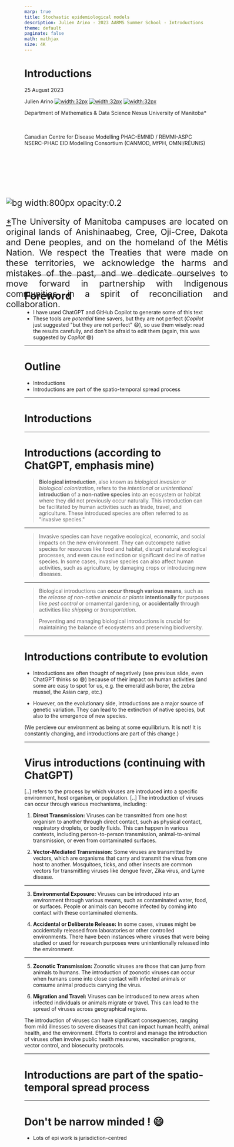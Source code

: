 ```yaml
---
marp: true
title: Stochastic epidemiological models
description: Julien Arino - 2023 AARMS Summer School - Introductions
theme: default
paginate: false
math: mathjax
size: 4K
---
```


<style>
  .theorem {
    text-align:justify;
    background-color:#16a085;
    border-radius:20px;
    padding:10px 20px 10px 20px;
    box-shadow: 0px 1px 5px #999;
  }
  .definition {
    text-align:justify;
    background-color:#ededde;
    border-radius:20px;
    padding:10px 20px 10px 20px;
    box-shadow: 0px 1px 5px #999;
  }
  img[alt~="center"] {
    display: block;
    margin: 0 auto;
  }
</style>

<!-- _backgroundImage: "linear-gradient(to top, #85110d, 1%, white)" -->
# Introductions

25 August 2023 

Julien Arino [![width:32px](https://raw.githubusercontent.com/julien-arino/presentations/main/FIGS/icons/email-round.png)](mailto:Julien.Arino@umanitoba.ca) [![width:32px](https://raw.githubusercontent.com/julien-arino/presentations/main/FIGS/icons/world-wide-web.png)](https://julien-arino.github.io/) [![width:32px](https://raw.githubusercontent.com/julien-arino/presentations/main/FIGS/icons/github-icon.png)](https://github.com/julien-arino)

Department of Mathematics & Data Science Nexus
University of Manitoba*

<div style = "font-size:18px; margin-top:-10px; padding-bottom:30px;"></div>

Canadian Centre for Disease Modelling
PHAC-EMNID / REMMI-ASPC
NSERC-PHAC EID Modelling Consortium (CANMOD, MfPH, OMNI/RÉUNIS)

<div style = "text-align: justify; position: relative; bottom: -3%; font-size:23px; margin-left:-50px; margin-right:-50px">

![bg width:800px opacity:0.2](https://raw.githubusercontent.com/julien-arino/presentations/main/FIGS/various/inuit-metis-firstnation.png)

[*](https://umanitoba.ca/indigenous/sites/indigenous/files/2020-09/traditional-territories-acknowledgement-2020.pdf)The University of Manitoba campuses are located on original lands of Anishinaabeg, Cree, Oji-Cree, Dakota and Dene peoples, and on the homeland of the Métis Nation. We respect the Treaties that were made on these territories, we acknowledge the harms and mistakes of the past, and we dedicate ourselves to move forward in partnership with Indigenous communities in a spirit of reconciliation and collaboration.</div>

---

# Foreword

- I have used ChatGPT and GitHub Copilot to generate some of this text
- These tools are *potential* time savers, but they are not perfect (*Copilot* just suggested "but they are not perfect" :smile:), so use them wisely: read the results carefully, and don't be afraid to edit them (again, this was suggested by *Copilot* :smile:)

--- 

<!-- _backgroundImage: "radial-gradient(white,80%,#f1c40f)" -->
# Outline

- Introductions
- Introductions are part of the spatio-temporal spread process

--- 

<!-- _backgroundImage: "linear-gradient(to bottom, #f1c40f, 20%, white)" -->
# <!-- fit -->Introductions

---

# <!--fit--> Introductions (according to ChatGPT, emphasis mine)

> **Biological introduction**, also known as *biological invasion* or *biological colonization*, refers to the *intentional* or *unintentional* **introduction** of a **non-native species** into an ecosystem or habitat where they did not previously occur naturally. This introduction can be facilitated by human activities such as trade, travel, and agriculture. These introduced species are often referred to as "invasive species."

---

> Invasive species can have negative ecological, economic, and social impacts on the new environment. They can outcompete native species for resources like food and habitat, disrupt natural ecological processes, and even cause extinction or significant decline of native species. In some cases, invasive species can also affect human activities, such as agriculture, by damaging crops or introducing new diseases.

--- 

> Biological introductions can **occur through various means**, such as the *release of non-native animals or plants* **intentionally** for purposes like *pest control* or ornamental gardening, or **accidentally** through activities like *shipping* or *transportation*. 

> Preventing and managing biological introductions is crucial for maintaining the balance of ecosystems and preserving biodiversity.

---

# Introductions contribute to evolution

- Introductions are often thought of negatively (see previous slide, even ChatGPT thinks so :smile:) because of their impact on human activities (and some are easy to spot for us, e.g. the emerald ash borer, the zebra mussel, the Asian carp, etc.)

- However, on the evolutionary side, introductions are a major source of genetic variation. They can lead to the extinction of native species, but also to the emergence of new species.

(We percieve our environment as being at some equilibrium. It is not! It is constantly changing, and introductions are part of this change.)

---

# Virus introductions (continuing with ChatGPT)

[..] refers to the process by which viruses are introduced into a specific environment, host organism, or population. [..] The introduction of viruses can occur through various mechanisms, including:

1. **Direct Transmission:** Viruses can be transmitted from one host organism to another through direct contact, such as physical contact, respiratory droplets, or bodily fluids. This can happen in various contexts, including person-to-person transmission, animal-to-animal transmission, or even from contaminated surfaces.

2. **Vector-Mediated Transmission:** Some viruses are transmitted by vectors, which are organisms that carry and transmit the virus from one host to another. Mosquitoes, ticks, and other insects are common vectors for transmitting viruses like dengue fever, Zika virus, and Lyme disease.

---

3. **Environmental Exposure:** Viruses can be introduced into an environment through various means, such as contaminated water, food, or surfaces. People or animals can become infected by coming into contact with these contaminated elements.

4. **Accidental or Deliberate Release:** In some cases, viruses might be accidentally released from laboratories or other controlled environments. There have been instances where viruses that were being studied or used for research purposes were unintentionally released into the environment.

---

5. **Zoonotic Transmission:** Zoonotic viruses are those that can jump from animals to humans. The introduction of zoonotic viruses can occur when humans come into close contact with infected animals or consume animal products carrying the virus.

6. **Migration and Travel:** Viruses can be introduced to new areas when infected individuals or animals migrate or travel. This can lead to the spread of viruses across geographical regions.

The introduction of viruses can have significant consequences, ranging from mild illnesses to severe diseases that can impact human health, animal health, and the environment. Efforts to control and manage the introduction of viruses often involve public health measures, vaccination programs, vector control, and biosecurity protocols.

---

<!-- _backgroundImage: "linear-gradient(to bottom, #f1c40f, 20%, white)" -->
# <!-- fit -->Introductions are part of the spatio-temporal spread process

---

# Don't be narrow minded ! :smile:

- Lots of epi work is jurisdiction-centred